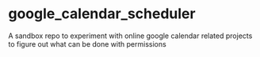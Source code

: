 # google_calendar_scheduler
A sandbox repo to experiment with online google calendar related projects to figure out what can be done with permissions
